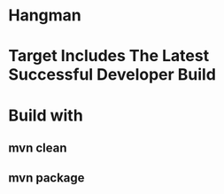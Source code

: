 # Hangman

# Target Includes The Latest Successful Developer Build

# Build with

## mvn clean
## mvn package
